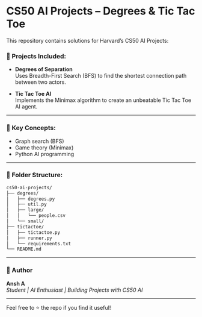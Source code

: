 # CS50 AI Projects – Degrees & Tic Tac Toe

This repository contains solutions for Harvard’s CS50 AI Projects:

### 🎯 Projects Included:
- **Degrees of Separation**  
  Uses Breadth-First Search (BFS) to find the shortest connection path between two actors.

- **Tic Tac Toe AI**  
  Implements the Minimax algorithm to create an unbeatable Tic Tac Toe AI agent.

---

### 🧠 Key Concepts:
- Graph search (BFS)
- Game theory (Minimax)
- Python AI programming

---

### 📁 Folder Structure:
```markdown
cs50-ai-projects/
├── degrees/
│   ├── degrees.py
│   ├── util.py
│   ├── large/
│   │   └── people.csv
│   └── small/
├── tictactoe/
│   ├── tictactoe.py
│   ├── runner.py
│   └── requirements.txt
└── README.md
```


---

### 👤 Author

**Ansh A**  
_Student | AI Enthusiast | Building Projects with CS50 AI_

---

Feel free to ⭐ the repo if you find it useful!
